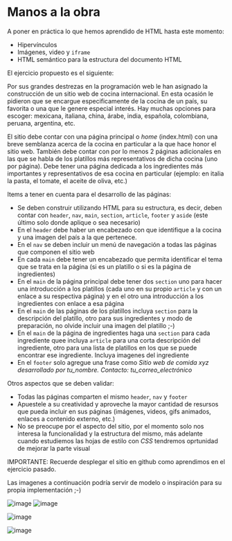 # Manos a la obra

A poner en práctica lo que hemos aprendido de HTML hasta este momento:

<ul>
  <li>Hipervínculos</li>
  <li>Imágenes, video y <code>iframe</code></li>
  <li>HTML semántico para la estructura del documento HTML</li>
</ul>

El ejercicio propuesto es el siguiente:

Por sus grandes destrezas en la programación web le han asignado la construcción de un sitio web de cocina internacional. En esta ocasión le pidieron que se encargue especificamente de la cocina de un país, su favorita o una que le genere especial interés. Hay muchas opciones para escoger: mexicana, italiana, china, árabe, india, española, colombiana, peruana, argentina, etc.

El sitio debe contar con una página principal o <i>home</i> (index.html) con una breve semblanza acerca de la cocina en particular a la que hace honor el sitio web.
También debe contar con por lo menos 2 páginas adicionales en las que se habla de los platillos más representativos de dicha cocina (uno por página).
Debe tener una página dedicada a los ingredientes más importantes y representativos de esa cocina en particular (ejemplo: en italia la pasta, el tomate, el aceite de oliva, etc.)

Items a tener en cuenta para el desarrollo de las páginas:
<ul>
  <li>Se deben construir utilizando HTML para su estructura, es decir, deben contar con <code>header</code>, <code>nav</code>, <code>main</code>, <code>section</code>, <code>article</code>, <code>footer</code> y <code>aside</code> (este último solo donde aplique o sea necesario)</li>
  <li>En el <code>header</code> debe haber un encabezado con que identifique a la cocina y una imagen del país a la que pertenece.</li>
  <li>En el <code>nav</code> se deben incluir un menú de navegación a todas las páginas que componen el sitio web</li>
  <li>En cada <code>main</code> debe tener un encabezado que permita identificar el tema que se trata en la página (si es un platillo o si es la página de ingredientes)</li>
  <li>En el <code>main</code> de la página principal debe tener dos <code>section</code> uno para hacer una introducción a los platillos (cada uno en su propio <code>article</code> y con un enlace a su respectiva página) y en el otro una introducción a los ingredientes con enlace a esa página</li>
  <li>En el <code>main</code> de las páginas de los platillos incluya <code>section</code> para la descripción del platillo, otro para sus ingredientes y modo de preparación, no olvide incluir una imagen del platillo ;-)</li>
  <li>En el <code>main</code> de la página de ingredientes haga una <code>section</code> para cada ingrediente quee incluya <code>article</code> para una corta descripción del ingrediente, otro para una lista de platillos en los que se puede encontrar ese ingrediente. Incluya imagenes del ingrediente</li>
  <li>En el <code>footer</code> solo agregue una frase como <i>Sitio web de comida xyz desarrollado por tu_nombre. Contacto: tu_correo_electrónico</i></li>  
</ul>

Otros aspectos que se deben validar:
<ul>
<li>Todas las páginas comparten el mismo <code>header</code>, <code>nav</code> y <code>footer</code></li>
<li>Apuestele a su creatividad y aproveche la mayor cantidad de resursos que pueda incluir en sus páginas (imágenes, videos, gifs animados, enlaces a contenido externo, etc.)</li>
<li>No se preocupe por el aspecto del sitio, por el momento solo nos interesa la funcionalidad y la estructura del mismo, más adelante cuando estudiemos las hojas de estilo con <i>CSS</i> tendremos oprtunidad de mejorar la parte visual</li>
</ul>

IMPORTANTE: Recuerde desplegar el sitio en github como aprendimos en el ejercicio pasado.

Las imagenes a continuación podría servir de modelo o inspiración para su propia implementación ;-)

![image](https://github.com/camilocorreaUdeA/Programacion_Web_2023_2/assets/42076547/4280ac54-62b4-4d75-b971-ae1563809f8c)
![image](https://github.com/camilocorreaUdeA/Programacion_Web_2023_2/assets/42076547/6bad1251-494c-48ab-b1b8-47de7e763ae2)

![image](https://github.com/camilocorreaUdeA/Programacion_Web_2023_2/assets/42076547/398671ca-22b1-4d08-9ac1-e035247bfbbd)

![image](https://github.com/camilocorreaUdeA/Programacion_Web_2023_2/assets/42076547/74c658b6-e7de-4d46-a268-362779046cfb)






